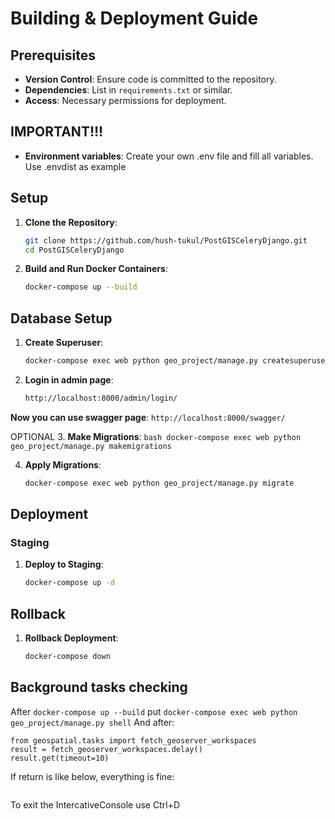 # Building & Deployment Guide

## Prerequisites

- **Version Control**: Ensure code is committed to the repository.
- **Dependencies**: List in `requirements.txt` or similar.
- **Access**: Necessary permissions for deployment.


## IMPORTANT!!!
- **Environment variables**: Create your own .env file and fill all variables. Use .envdist as example

## Setup

1. **Clone the Repository**:
    ```bash
    git clone https://github.com/hush-tukul/PostGISCeleryDjango.git
    cd PostGISCeleryDjango
    ```


4. **Build and Run Docker Containers**:
    ```bash
    docker-compose up --build
    ```

## Database Setup

1. **Create Superuser**:
    ```bash
    docker-compose exec web python geo_project/manage.py createsuperuser
    ```
2. **Login in admin page**:
   ```bash
   http://localhost:8000/admin/login/
   ```

**Now you can use swagger page**:
      ```
      http://localhost:8000/swagger/
      ```


OPTIONAL
3. **Make Migrations**:
    ```bash
    docker-compose exec web python geo_project/manage.py makemigrations
    ```

4. **Apply Migrations**:
    ```bash
    docker-compose exec web python geo_project/manage.py migrate
    ```

## Deployment

### Staging

1. **Deploy to Staging**:
    ```bash
    docker-compose up -d
    ```

## Rollback

1. **Rollback Deployment**:
    ```bash
    docker-compose down
    ```

## Background tasks checking
After ```docker-compose up --build``` put ```docker-compose exec web python geo_project/manage.py shell```
And after: 
```
from geospatial.tasks import fetch_geoserver_workspaces
result = fetch_geoserver_workspaces.delay()
result.get(timeout=10)
```
If return is like below, everything is fine:
```{'workspaces': {'workspace': [{'name': 'cite', 'href': 'http://geoserver:8080/geoserver/rest/workspaces/cite.json'}, {'name': 'it.geosolutions', 'href': 'http://geoserver:8080/geoserver/rest/workspaces/it.geosolutions.json'}, {'name': 'ne', 'href': 'http://geoserver:8080/geoserver/rest/workspaces/ne.json'}, {'name': 'nurc', 'href': 'http://geoserver:8080/geoserver/rest/workspaces/nurc.json'}, {'name': 'sde', 'href': 'http://geoserver:8080/geoserver/rest/workspaces/sde.json'}, {'name': 'sf', 'href': 'http://geoserver:8080/geoserver/rest/workspaces/sf.json'}, {'name': 'tiger', 'href': 'http://geoserver:8080/geoserver/rest/workspaces/tiger.json'}, {'name': 'topp', 'href': 'http://geoserver:8080/geoserver/rest/workspaces/topp.json'}]}}
```
To exit the IntercativeConsole use Ctrl+D
